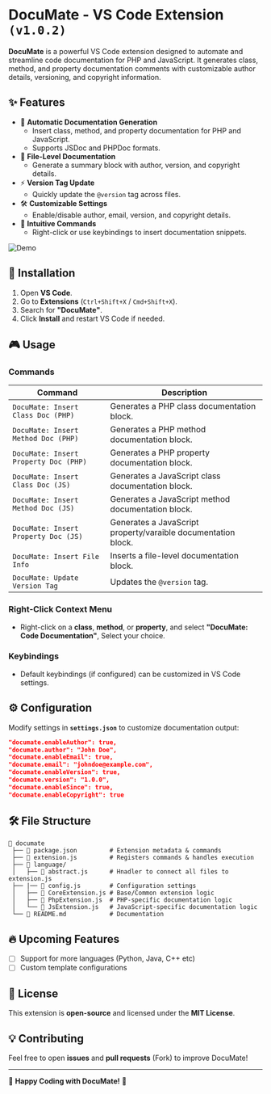 # DocuMate - VS Code Extension `(v1.0.2)`

**DocuMate** is a powerful VS Code extension designed to automate and streamline code documentation for PHP and JavaScript. It generates class, method, and property documentation comments with customizable author details, versioning, and copyright information.

## ✨ Features

- 📌 **Automatic Documentation Generation**
  - Insert class, method, and property documentation for PHP and JavaScript.
  - Supports JSDoc and PHPDoc formats.
- 🎯 **File-Level Documentation**
  - Generate a summary block with author, version, and copyright details.
- ⚡ **Version Tag Update**
  - Quickly update the `@version` tag across files.
- 🛠️ **Customizable Settings**
  - Enable/disable author, email, version, and copyright details.
- 🚀 **Intuitive Commands**
  - Right-click or use keybindings to insert documentation snippets.

![Demo](media/demo.gif)


## 💌 Installation

1. Open **VS Code**.
2. Go to **Extensions** (`Ctrl+Shift+X` / `Cmd+Shift+X`).
3. Search for **"DocuMate"**.
4. Click **Install** and restart VS Code if needed.

## 🎮 Usage

### **Commands**
| Command | Description |
|---------|-------------|
| `DocuMate: Insert Class Doc (PHP)` | Generates a PHP class documentation block. |
| `DocuMate: Insert Method Doc (PHP)` | Generates a PHP method documentation block. |
| `DocuMate: Insert Property Doc (PHP)` | Generates a PHP property documentation block. |
| `DocuMate: Insert Class Doc (JS)` | Generates a JavaScript class documentation block. |
| `DocuMate: Insert Method Doc (JS)` | Generates a JavaScript method documentation block. |
| `DocuMate: Insert Property Doc (JS)` | Generates a JavaScript property/varaible documentation block. |
| `DocuMate: Insert File Info` | Inserts a file-level documentation block. |
| `DocuMate: Update Version Tag` | Updates the `@version` tag. |

### **Right-Click Context Menu**
- Right-click on a **class**, **method**, or **property**, and select **"DocuMate: Code Documentation"**, Select your choice.

### **Keybindings**
- Default keybindings (if configured) can be customized in VS Code settings.

## ⚙️ Configuration

Modify settings in **`settings.json`** to customize documentation output:

```json
"documate.enableAuthor": true,
"documate.author": "John Doe",
"documate.enableEmail": true,
"documate.email": "johndoe@example.com",
"documate.enableVersion": true,
"documate.version": "1.0.0",
"documate.enableSince": true,
"documate.enableCopyright": true
```

## 🛠️ File Structure

```
📂 documate
 ├── 📝 package.json         # Extension metadata & commands
 ├── 📝 extension.js         # Registers commands & handles execution
 ├── 📂 language/
 │   ├── 📝 abstract.js      # Hnadler to connect all files to extension.js
 ├── |── 📝 config.js        # Configuration settings
 │   ├── 📝 CoreExtension.js # Base/Common extension logic
 │   ├── 📝 PhpExtension.js  # PHP-specific documentation logic
 │   └── 📝 JsExtension.js   # JavaScript-specific documentation logic
 └── 📝 README.md            # Documentation
```

## 🔥 Upcoming Features
- [ ] Support for more languages (Python, Java, C++ etc)
- [ ] Custom template configurations

## 📝 License
This extension is **open-source** and licensed under the **MIT License**.

## 💡 Contributing
Feel free to open **issues** and **pull requests** (Fork) to improve DocuMate!

---

🚀 **Happy Coding with DocuMate!** 🚀